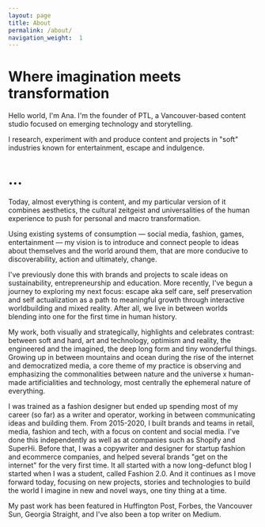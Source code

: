 ```yaml
---
layout: page
title: About
permalink: /about/
navigation_weight:  1
---
```


<h1>Where imagination meets transformation</h1>


Hello world, I'm Ana. I'm the founder of PTL, a Vancouver-based content studio focused on emerging technology and storytelling. 

I research, experiment with and produce content and projects in "soft" industries known for entertainment, escape and indulgence. 








<h1>...</h1>

Today, almost everything is content, and my particular version of it combines aesthetics, the cultural zeitgeist and universalities of the human experience to push for personal and macro transformation. 

Using existing systems of consumption — social media, fashion, games, entertainment — my vision is to introduce and connect people to ideas about themselves and the world around them, that are more conducive to discoverability, action and ultimately, change.

I've previously done this with brands and projects to scale ideas on sustainability, entrepreneurship and education. More recently, I've begun a journey to exploring my next focus: escape aka self care, self preservation and self actualization as a path to meaningful growth through interactive worldbuilding and mixed reality. After all, we live in between worlds blending into one for the first time in human history. 

My work, both visually and strategically, highlights and celebrates contrast: between soft and hard, art and technology, optimism and reality, the engineered and the imagined, the deep long form and tiny wonderful things. Growing up in between mountains and ocean during the rise of the internet and democratized media, a core theme of my practice is observing and emphasizing the commonalities between nature and the universe x human-made artificialities and technology, most centrally the ephemeral nature of everything. 

I was trained as a fashion designer but ended up spending most of my career (so far) as a writer and operator, working in between communicating ideas and building them. From 2015-2020, I built brands and teams in retail, media, fashion and tech, with a focus on content and social media. I've done this independently as well as at companies such as Shopify and SuperHi. Before that, I was a copywriter and designer for startup fashion and ecommerce companies, and helped several brands "get on the internet" for the very first time. It all started with a now long-defunct blog I started when I was a student, called Fashion 2.0. And it continues as I move forward today, focusing on new projects, stories and technologies to build the world I imagine in new and novel ways, one tiny thing at a time.

My past work has been featured in Huffington Post, Forbes, the Vancouver Sun, Georgia Straight, and I've also been a top writer on Medium. 
